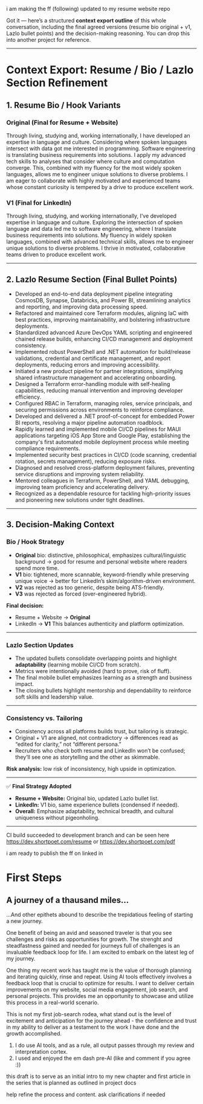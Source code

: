 i am making the ff (following) updated to my resume website repo

Got it — here’s a structured **context export outline** of this whole conversation, including the final agreed versions (resume bio original + v1, Lazlo bullet points) and the decision-making reasoning. You can drop this into another project for reference.

---

# Context Export: Resume / Bio / Lazlo Section Refinement

## 1. Resume Bio / Hook Variants

### **Original (Final for Resume + Website)**

Through living, studying and, working internationally, I have developed an expertise in language and culture. Considering where spoken languages intersect with data got me interested in programming. Software engineering is translating business requirements into solutions. I apply my advanced tech skills to analyses that consider where culture and computation converge. This, combined with my fluency for the most widely spoken languages, allows me to engineer unique solutions to diverse problems. I am eager to collaborate with highly motivated and experienced teams whose constant curiosity is tempered by a drive to produce excellent work.

### **V1 (Final for LinkedIn)**

Through living, studying, and working internationally, I’ve developed expertise in language and culture. Exploring the intersection of spoken language and data led me to software engineering, where I translate business requirements into solutions. My fluency in widely spoken languages, combined with advanced technical skills, allows me to engineer unique solutions to diverse problems. I thrive in motivated, collaborative teams driven to produce excellent work.

---

## 2. Lazlo Resume Section (Final Bullet Points)

* Developed an end-to-end data deployment pipeline integrating CosmosDB, Synapse, Databricks, and Power BI, streamlining analytics and reporting, and improving data processing speed.
* Refactored and maintained core Terraform modules, aligning IaC with best practices, improving maintainability, and bolstering infrastructure deployments.
* Standardized advanced Azure DevOps YAML scripting and engineered chained release builds, enhancing CI/CD management and deployment consistency.
* Implemented robust PowerShell and .NET automation for build/release validations, credential and certificate management, and report deployments, reducing errors and improving accessibility.
* Initiated a new product pipeline for partner integrations, simplifying shared infrastructure management and accelerating onboarding.
* Designed a Terraform error-handling module with self-healing capabilities, reducing manual intervention and improving developer efficiency.
* Configured RBAC in Terraform, managing roles, service principals, and securing permissions across environments to reinforce compliance.
* Developed and delivered a .NET proof-of-concept for embedded Power BI reports, resolving a major pipeline automation roadblock.
* Rapidly learned and implemented mobile CI/CD pipelines for MAUI applications targeting iOS App Store and Google Play, establishing the company's first automated mobile deployment process while meeting compliance requirements.
* Implemented security best practices in CI/CD (code scanning, credential rotation, secrets management), reducing exposure risks.
* Diagnosed and resolved cross-platform deployment failures, preventing service disruptions and improving system reliability.
* Mentored colleagues in Terraform, PowerShell, and YAML debugging, improving team proficiency and accelerating delivery.
* Recognized as a dependable resource for tackling high-priority issues and pioneering new solutions under tight deadlines.

---

## 3. Decision-Making Context

### **Bio / Hook Strategy**

* **Original** bio: distinctive, philosophical, emphasizes cultural/linguistic background → good for resume and personal website where readers spend more time.
* **V1** bio: tightened, more scannable, keyword-friendly while preserving unique voice → better for LinkedIn’s skim/algorithm-driven environment.
* **V2** was rejected as too generic, despite being ATS-friendly.
* **V3** was rejected as forced (over-engineered hybrid).

**Final decision:**

* Resume + Website → **Original**
* LinkedIn → **V1**
  This balances authenticity and platform optimization.

---

### **Lazlo Section Updates**

* The updated bullets consolidate overlapping points and highlight **adaptability** (learning mobile CI/CD from scratch).
* Metrics were intentionally avoided (hard to prove, risk of fluff).
* The final mobile bullet emphasizes learning as a strength and business impact.
* The closing bullets highlight mentorship and dependability to reinforce soft skills and leadership value.

---

### **Consistency vs. Tailoring**

* Consistency across all platforms builds trust, but tailoring is strategic.
* Original + V1 are aligned, not contradictory → differences read as “edited for clarity,” not “different persona.”
* Recruiters who check both resume and LinkedIn won’t be confused; they’ll see one as storytelling and the other as skimmable.

**Risk analysis:** low risk of inconsistency, high upside in optimization.

---

✅ **Final Strategy Adopted**

* **Resume + Website:** Original bio, updated Lazlo bullet list.
* **LinkedIn:** V1 bio, same experience bullets (condensed if needed).
* **Overall:** Emphasize adaptability, technical breadth, and cultural uniqueness without pigeonholing.

---

CI build succeeded to development branch and can be seen here
https://dev.shortpoet.com/resume or https://dev.shortpoet.com/pdf

i am ready to publish the ff on linked in

# First Steps

## A journey of a thausand miles...

...And other epithets abound to describe the trepidatious feeling of starting a new journey.

One benefit of being an avid and seasoned traveler is that you see challenges and risks as opportunities for growth. The strenght and steadfastness gained and needed for journeys full of challenges is an invaluable feedback loop for life. I am excited to embark on the latest leg of my journey.

One thing my recent work has taught me is the value of thorough planning and iterating quickly, rinse and repeat. Using AI tools effectively involves a feedback loop that is crucial to optimize for results. I want to deliver certain improvements on my website, social media engagement, job search, and personal projects. This provides me an opportunity to showcase and utilize this process in a real-world scenario.

This is not my first job-search rodea, what stand out is the level of excitement and anticipation for the journey ahead - the confidence and trust in my ability to deliver as a testament to the work I have done and the growth accomplished.

1. I do use AI tools, and as a rule, all output passes through my review and interpretation cortex.
2. I used and enjoyed the em dash pre-AI (like and comment if you agree :))

this draft is to serve as an initial intro to my new chapter and first article in the series that is planned as outlined in project docs

help refine the process and content. ask clarifications if needed 